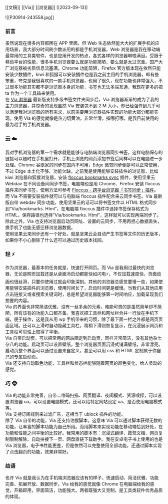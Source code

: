 [[文稿]] [[Via]] [[浏览器]] [[2023-09-13]]

![[P30914-243558.jpg]]

### 前言
虽然说现在很多内容都困在 APP 里面，但 Web 生态依然能大大的扩展手机的应用场景，我大部分时间刷少数派用的都是手机浏览器，Web 浏览器是我在移动端最常用的工具类软件，也是应用开发的热点，各式各样的浏览器琳琅满目。受限于移动平台的性能，很多手机浏览器要么就是功能简陋，要么就是太过沉重。国产大厂浏览器被劣质信息流塞满，Chrome 功能简陋，Firefox 官方版本现在依然只能安装少数插件，kiwi 和狐猴可以安装插件也是我之前主用的手机浏览器，却有些笨重，夸克是我很喜欢的一款手机浏览器，也用了很久，现在功能也非常强大，不过很多功能其实都不是浏览器本身的功能，书签也无法多端互通，我现在更多的把 ta 作为一个工具箱来使用。  
在 [Via 浏览器](https://www.coolapk.com/apk/mark.via) 最新版支持多级书签文件夹同步后，Via 浏览器渐渐的成为了我的主力浏览器，并惊奇的发现虽然 Via 安装包不到 2 M 大小，却已经强悍到几乎可以满足我对浏览器的所有需求，以前需要用浏览器插件实现的功能大部分都能实现。使用 Via 的感觉就像是热刀切黄油，非常丝滑，指哪打哪，是我目前使用的最为趁手的手机浏览器。
### 云 ☁️
我对手机浏览器的第一个需求就是能够与电脑端浏览器同步书签，这样电脑保存的链接可以随时在手机里打开，手机上浏览的网页添加书签后同样可以在电脑进一步处理。Chrome 谷歌家的同步在国内不可用，Edge 微软同步倒是可以正常使用，不过 Edge 本土化不够、功能欠缺。之前我是使用能够安装插件的浏览器，比如 kiwi 浏览器和狐猴浏览器，安装 [floccus bookmarks sync](https://www.crxsoso.com/webstore/detail/fnaicdffflnofjppbagibeoednhnbjhg) 插件，使用坚果云 Webdav 在不同设备间同步书签，电脑端也是用 Chrome、Firefox 安装 floccus 插件来同步书签，使用方法可参考 [Floccus - 跨平台浏览器「书签同步」插件](https://www.appinn.com/floccus/)。  
而 Via 不需要安装插件就可以与电脑端 floccus 插件配合来云同步书签。Via 最新版自带 webdav 同步功能，使用坚果云的话可以将书签文件以 HTML 格式同步到“Via/bookmarks. Html”，在电脑端 floccus 插件中选择书签保存格式为 HTML，保存路径也选择“Via/bookmarks. Html”，这样就可以实现两端同步了。  
除此之外，Via 也支持浏览器启动页网址、设置的云同步，不用再担心数据丢失，换手机了也能无感迁移浏览器数据。  
使用坚果云来同步还有一个好处，就是坚果云会自动产生书签等文件的历史版本，如果你不小心删除了什么还可以通过历史版本找回。
### 轻 ⚡
作为浏览器，最基本的任务就是，快速打开网页。而 Via 是我用过最快的浏览器，无论是网页加载还是从桌面冷启动都能快如闪电⚡，不仅加载速度快，页面动画也很丝滑，只要你使用过就会印象深刻。其他的浏览器总感觉要慢一些，如果使用能够安装插件的浏览器，使用时间长了，启动时间更是缓慢。当我们从其他应用点击链接又或者搜索关键词时，总是希望浏览器能够第一时间响应，加载呈现我们想要的内容。  
Via 的界面也非常简洁优雅，没有一丝多余的元素，难能可贵的是虽然简单却不简陋，所有该有的功能入口都齐备。我喜欢把工具栏和网址栏合并一行放在手机下端，便于操作，这是我从用 wp 手机带来的习惯，除了最下面一栏之外都是网页页面区域。还可以上滑时自动隐藏工具栏，稍稍下滑则恢复显示，在沉浸展示网页和工具栏可见性上取得了平衡。  
Via 自带启动页，可以把常用的网站固定到启动页，同样非常简洁，没有其他杂七杂八的功能。启动页可以设置壁纸，整个浏览器页面沉浸式铺满壁纸，非常漂亮。启动页整个界面可以通过设置来自定义，甚至可以用 css 和 HTML 定制属于你自己的专属启动页。  
Via 还支持自动取色功能，工具栏和状态栏能够随着网页的颜色变化，给人灵动的感觉。
### 巧 🐵
Via 的功能非常完善，自带二维码扫描、网页翻译、夜间模式、资源嗅探，可以设置浏览器 ua，可以设置电脑模式，还可以给特定网站设定 ua、是否使用电脑模式等。  
Via 支持订阅规则来过滤广告，这相当于 ublock 插件的功能。  
除了 Via 自带的功能，Via 还支持油猴脚本，这意味 Via 可以通过脚本获得无数的功能，让丰富的脚本功能为自己所用。而用脚本来实现功能在移动端恰到好处，在功能和性能之间平衡的比较好。我常用的脚本有：沉浸式翻译、霞鹭文楷、网页复制限制解除、自动拼接下一页、网盘直链下载助手。我在安卓电子书上使用的也是 Via 浏览器，电子书性能更差，但是依然可以完整使用全部功能，还通过脚本实现了点击翻页的功能，效果非常好。
### 结语
也许 Via 就是我认为在手机端浏览器应该有的样子，快速启动、简洁优雅、功能完善、拓展开放、数据同步。Via 给我的感觉就像 Chrome 在电脑端给我的感觉，开箱即用，界面简洁，功能强大。两者既强大又克制，是工具类软件优秀品质的体现。
